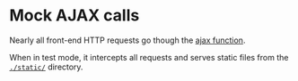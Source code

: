 # Mock AJAX calls

Nearly all front-end HTTP requests go though the
[ajax function](../../utils/ajax/index.ts).

When in test mode, it intercepts all requests and serves static files from the
[`./static/`](./static) directory.
